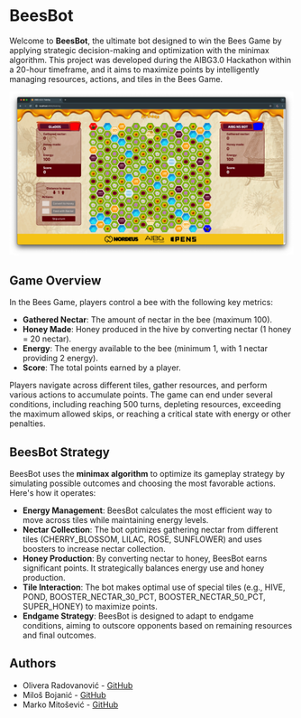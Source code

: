 # BeesBot

Welcome to **BeesBot**, the ultimate bot designed to win the Bees Game by applying strategic decision-making and optimization with the minimax algorithm. This project was developed during the AIBG3.0 Hackathon within a 20-hour timeframe, and it aims to maximize points by intelligently managing resources, actions, and tiles in the Bees Game.

<p align="center">
  <img src="images/game.png" width="600"/>
</p>

## Game Overview

In the Bees Game, players control a bee with the following key metrics:

- **Gathered Nectar**: The amount of nectar in the bee (maximum 100).
- **Honey Made**: Honey produced in the hive by converting nectar (1 honey = 20 nectar).
- **Energy**: The energy available to the bee (minimum 1, with 1 nectar providing 2 energy).
- **Score**: The total points earned by a player.

Players navigate across different tiles, gather resources, and perform various actions to accumulate points. The game can end under several conditions, including reaching 500 turns, depleting resources, exceeding the maximum allowed skips, or reaching a critical state with energy or other penalties.

## BeesBot Strategy

BeesBot uses the **minimax algorithm** to optimize its gameplay strategy by simulating possible outcomes and choosing the most favorable actions. Here's how it operates:

- **Energy Management**: BeesBot calculates the most efficient way to move across tiles while maintaining energy levels.
- **Nectar Collection**: The bot optimizes gathering nectar from different tiles (CHERRY_BLOSSOM, LILAC, ROSE, SUNFLOWER) and uses boosters to increase nectar collection.
- **Honey Production**: By converting nectar to honey, BeesBot earns significant points. It strategically balances energy use and honey production.
- **Tile Interaction**: The bot makes optimal use of special tiles (e.g., HIVE, POND, BOOSTER_NECTAR_30_PCT, BOOSTER_NECTAR_50_PCT, SUPER_HONEY) to maximize points.
- **Endgame Strategy**: BeesBot is designed to adapt to endgame conditions, aiming to outscore opponents based on remaining resources and final outcomes.

## Authors

- Olivera Radovanović - [GitHub](https://github.com/Olivera2708)
- Miloš Bojanić - [GitHub](https://github.com/milosbojanic)
- Marko Mitošević - [GitHub](https://github.com/markomitos)
